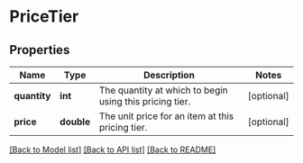 # PriceTier

## Properties
Name | Type | Description | Notes
------------ | ------------- | ------------- | -------------
**quantity** | **int** | The quantity at which to begin using this pricing tier. | [optional] 
**price** | **double** | The unit price for an item at this pricing tier. | [optional] 

[[Back to Model list]](../README.md#documentation-for-models) [[Back to API list]](../README.md#documentation-for-api-endpoints) [[Back to README]](../README.md)


